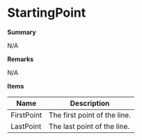 # StartingPoint

**Summary**

N/A

**Remarks**

N/A

**Items**

|Name|Description|
|---|---|
|FirstPoint|The first point of the line.|
|LastPoint|The last point of the line.|

